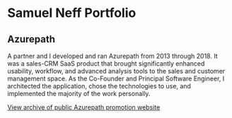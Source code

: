 # Samuel Neff Portfolio

## Azurepath

A partner and I developed and ran Azurepath from 2013 through 2018. It was a sales-CRM SaaS product that brought significantly enhanced usability, workflow, and advanced analysis tools to the sales and customer management space. As the Co-Founder and Principal Software Engineer, I architected the application, chose the technologies to use, and implemented the majority of the work personally.

[View archive of public Azurepath promotion website](portfolio/azurepath/)


